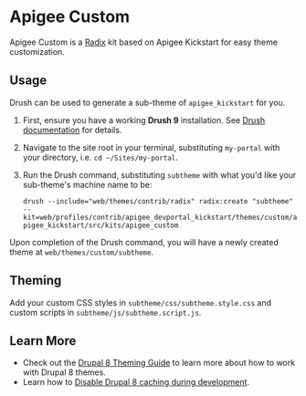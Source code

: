 # Apigee Custom

Apigee Custom is a [Radix](https://www.drupal.org/project/radix) kit based on Apigee Kickstart for easy theme customization.

## Usage

Drush can be used to generate a sub-theme of `apigee_kickstart` for you.

1. First, ensure you have a working **Drush 9** installation. See [Drush documentation](https://docs.drush.org/en/master/install/) for details.

2. Navigate to the site root in your terminal, substituting `my-portal` with your directory, i.e. `cd ~/Sites/my-portal`.

3. Run the Drush command, substituting `subtheme` with what you'd like your sub-theme's machine name to be:

    `drush --include="web/themes/contrib/radix" radix:create "subtheme" --kit=web/profiles/contrib/apigee_devportal_kickstart/themes/custom/apigee_kickstart/src/kits/apigee_custom`

Upon completion of the Drush command, you will have a newly created theme at `web/themes/custom/subtheme`.

## Theming

Add your custom CSS styles in `subtheme/css/subtheme.style.css` and custom scripts in `subtheme/js/subtheme.script.js`.

## Learn More

- Check out the [Drupal 8 Theming Guide](https://www.drupal.org/docs/8/theming) to learn more about how to work with Drupal 8 themes.
- Learn how to [Disable Drupal 8 caching during development](https://www.drupal.org/node/2598914).
